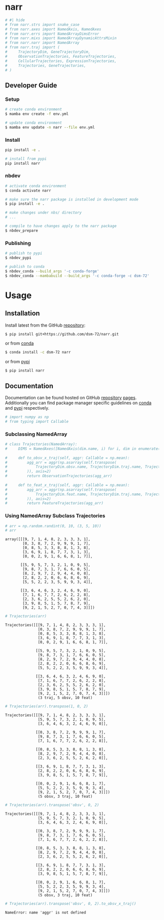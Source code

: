 # narr

<!-- WARNING: THIS FILE WAS AUTOGENERATED! DO NOT EDIT! -->

``` python
# #| hide
# from narr.strs import snake_case
# from narr.axes import NamedAxis, NamedAxes
# from narr.errs import NamedArrayDimsError
# from narr.mixs import NamedArrayDynamicAttrsMixin
# from narr.narr import NamedArray
# from narr.traj import (
#     TrajectoryDim, GeneTrajectoryDim,
#     ObservationTrajectories, FeatureTrajectories,
#     CellularTrajectories, ExpressionTrajectories,
#     Trajectories, GeneTrajectories,
# )
```

## Developer Guide

### Setup

``` sh
# create conda environment
$ mamba env create -f env.yml

# update conda environment
$ mamba env update -n narr --file env.yml
```

### Install

``` sh
pip install -e .

# install from pypi
pip install narr
```

### nbdev

``` sh
# activate conda environment
$ conda activate narr

# make sure the narr package is installed in development mode
$ pip install -e .

# make changes under nbs/ directory
# ...

# compile to have changes apply to the narr package
$ nbdev_prepare
```

### Publishing

``` sh
# publish to pypi
$ nbdev_pypi

# publish to conda
$ nbdev_conda --build_args '-c conda-forge'
$ nbdev_conda --mambabuild --build_args '-c conda-forge -c dsm-72'
```

# Usage

## Installation

Install latest from the GitHub
[repository](https://github.com/dsm-72/narr):

``` sh
$ pip install git+https://github.com/dsm-72/narr.git
```

or from [conda](https://anaconda.org/dsm-72/narr)

``` sh
$ conda install -c dsm-72 narr
```

or from [pypi](https://pypi.org/project/narr/)

``` sh
$ pip install narr
```

## Documentation

Documentation can be found hosted on GitHub
[repository](https://github.com/dsm-72/narr)
[pages](https://dsm-72.github.io/narr/). Additionally you can find
package manager specific guidelines on
[conda](https://anaconda.org/dsm-72/narr) and
[pypi](https://pypi.org/project/narr/) respectively.

``` python
# import numpy as np
# from typing import Callable
```

### Subclassing NamedArray

``` python
# class Trajectories(NamedArray):
#     DIMS = NamedAxes([NamedAxis(dim.name, i) for i, dim in enumerate(TrajectoryDim)])
    
#     def to_obsv_x_traj(self, aggr: Callable = np.mean):
#         agg_arr = aggr(np.asarray(self.transpose(
#             TrajectoryDim.obsv.name, TrajectoryDim.traj.name, TrajectoryDim.feat.name,            
#         )), axis=2)
#         return ObservationTrajectories(agg_arr)
        
#     def to_feat_x_traj(self, aggr: Callable = np.mean):
#         agg_arr = aggr(np.asarray(self.transpose(
#             TrajectoryDim.feat.name, TrajectoryDim.traj.name, TrajectoryDim.obsv.name,            
#         )), axis=2)
#         return FeatureTrajectories(agg_arr)
```

### Using NamedArray Subclass Trajectories

``` python
# arr = np.random.randint(0, 10, (3, 5, 10))
# arr
```

    array([[[9, 7, 1, 4, 8, 2, 3, 3, 3, 1],
            [0, 3, 8, 7, 2, 9, 9, 9, 1, 7],
            [0, 8, 5, 3, 3, 8, 8, 1, 3, 8],
            [3, 6, 9, 1, 8, 7, 7, 3, 1, 3],
            [0, 0, 2, 9, 1, 6, 6, 8, 1, 7]],

           [[5, 9, 5, 7, 3, 2, 1, 0, 9, 5],
            [9, 8, 7, 3, 1, 7, 6, 6, 0, 5],
            [8, 2, 9, 7, 2, 9, 4, 4, 0, 8],
            [2, 8, 2, 2, 0, 6, 6, 8, 6, 9],
            [5, 5, 2, 2, 3, 5, 9, 9, 3, 4]],

           [[3, 6, 4, 6, 3, 2, 4, 6, 9, 0],
            [7, 1, 6, 7, 7, 2, 6, 2, 2, 8],
            [2, 3, 6, 2, 5, 5, 2, 6, 2, 0],
            [3, 9, 8, 5, 1, 5, 7, 8, 7, 9],
            [9, 2, 1, 5, 2, 7, 0, 7, 4, 3]]])

``` python
# Trajectories(arr)
```

    Trajectories([[[9, 7, 1, 4, 8, 2, 3, 3, 3, 1],
                   [0, 3, 8, 7, 2, 9, 9, 9, 1, 7],
                   [0, 8, 5, 3, 3, 8, 8, 1, 3, 8],
                   [3, 6, 9, 1, 8, 7, 7, 3, 1, 3],
                   [0, 0, 2, 9, 1, 6, 6, 8, 1, 7]],

                  [[5, 9, 5, 7, 3, 2, 1, 0, 9, 5],
                   [9, 8, 7, 3, 1, 7, 6, 6, 0, 5],
                   [8, 2, 9, 7, 2, 9, 4, 4, 0, 8],
                   [2, 8, 2, 2, 0, 6, 6, 8, 6, 9],
                   [5, 5, 2, 2, 3, 5, 9, 9, 3, 4]],

                  [[3, 6, 4, 6, 3, 2, 4, 6, 9, 0],
                   [7, 1, 6, 7, 7, 2, 6, 2, 2, 8],
                   [2, 3, 6, 2, 5, 5, 2, 6, 2, 0],
                   [3, 9, 8, 5, 1, 5, 7, 8, 7, 9],
                   [9, 2, 1, 5, 2, 7, 0, 7, 4, 3]]])
                   (3 traj, 5 obsv, 10 feat)

``` python
# Trajectories(arr).transpose(1, 0, 2)
```

    Trajectories([[[9, 7, 1, 4, 8, 2, 3, 3, 3, 1],
                   [5, 9, 5, 7, 3, 2, 1, 0, 9, 5],
                   [3, 6, 4, 6, 3, 2, 4, 6, 9, 0]],

                  [[0, 3, 8, 7, 2, 9, 9, 9, 1, 7],
                   [9, 8, 7, 3, 1, 7, 6, 6, 0, 5],
                   [7, 1, 6, 7, 7, 2, 6, 2, 2, 8]],

                  [[0, 8, 5, 3, 3, 8, 8, 1, 3, 8],
                   [8, 2, 9, 7, 2, 9, 4, 4, 0, 8],
                   [2, 3, 6, 2, 5, 5, 2, 6, 2, 0]],

                  [[3, 6, 9, 1, 8, 7, 7, 3, 1, 3],
                   [2, 8, 2, 2, 0, 6, 6, 8, 6, 9],
                   [3, 9, 8, 5, 1, 5, 7, 8, 7, 9]],

                  [[0, 0, 2, 9, 1, 6, 6, 8, 1, 7],
                   [5, 5, 2, 2, 3, 5, 9, 9, 3, 4],
                   [9, 2, 1, 5, 2, 7, 0, 7, 4, 3]]])
                   (5 obsv, 3 traj, 10 feat)

``` python
# Trajectories(arr).transpose('obsv', 0, 2)
```

    Trajectories([[[9, 7, 1, 4, 8, 2, 3, 3, 3, 1],
                   [5, 9, 5, 7, 3, 2, 1, 0, 9, 5],
                   [3, 6, 4, 6, 3, 2, 4, 6, 9, 0]],

                  [[0, 3, 8, 7, 2, 9, 9, 9, 1, 7],
                   [9, 8, 7, 3, 1, 7, 6, 6, 0, 5],
                   [7, 1, 6, 7, 7, 2, 6, 2, 2, 8]],

                  [[0, 8, 5, 3, 3, 8, 8, 1, 3, 8],
                   [8, 2, 9, 7, 2, 9, 4, 4, 0, 8],
                   [2, 3, 6, 2, 5, 5, 2, 6, 2, 0]],

                  [[3, 6, 9, 1, 8, 7, 7, 3, 1, 3],
                   [2, 8, 2, 2, 0, 6, 6, 8, 6, 9],
                   [3, 9, 8, 5, 1, 5, 7, 8, 7, 9]],

                  [[0, 0, 2, 9, 1, 6, 6, 8, 1, 7],
                   [5, 5, 2, 2, 3, 5, 9, 9, 3, 4],
                   [9, 2, 1, 5, 2, 7, 0, 7, 4, 3]]])
                   (5 obsv, 3 traj, 10 feat)

``` python
# Trajectories(arr).transpose('obsv', 0, 2).to_obsv_x_traj()
```

    NameError: name 'aggr' is not defined
